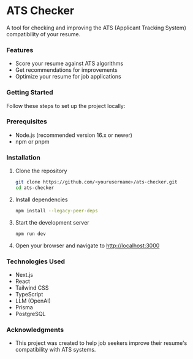 # ATS Checker

A tool for checking and improving the ATS (Applicant Tracking System) compatibility of your resume.

### Features

- Score your resume against ATS algorithms
- Get recommendations for improvements
- Optimize your resume for job applications

### Getting Started

Follow these steps to set up the project locally:

### Prerequisites

- Node.js (recommended version 16.x or newer)
- npm or pnpm

### Installation

1. Clone the repository
   ```bash
   git clone https://github.com/<yourusername>/ats-checker.git
   cd ats-checker
   ```

2. Install dependencies
   ```bash
   npm install --legacy-peer-deps
   ```

3. Start the development server
   ```bash
   npm run dev
   ```

4. Open your browser and navigate to [http://localhost:3000](http://localhost:3000)

### Technologies Used

- Next.js
- React
- Tailwind CSS
- TypeScript
- LLM (OpenAI)
- Prisma
- PostgreSQL


### Acknowledgments

- This project was created to help job seekers improve their resume's compatibility with ATS systems. 
